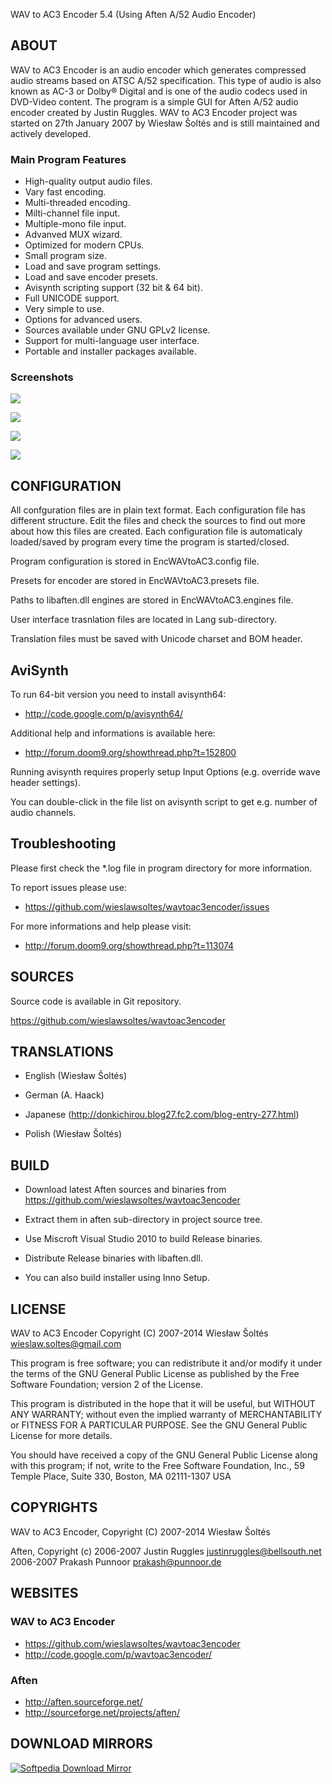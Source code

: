 WAV to AC3 Encoder 5.4 (Using Aften A/52 Audio Encoder)

## ABOUT

WAV to AC3 Encoder is an audio encoder which generates compressed 
audio streams based on ATSC A/52 specification. This type of audio 
is also known as AC-3 or Dolby® Digital and is one of the audio codecs 
used in DVD-Video content. The program is a simple GUI for Aften A/52 
audio encoder  created by Justin Ruggles. WAV to AC3 Encoder 
project was started on 27th January 2007 by Wiesław Šoltés and is still
maintained and actively developed.

### Main Program Features

  * High-quality output audio files.
  * Vary fast encoding.
  * Multi-threaded encoding.
  * Milti-channel file input.
  * Multiple-mono file input.
  * Advanved MUX wizard.
  * Optimized for modern CPUs.
  * Small program size.
  * Load and save program settings.
  * Load and save encoder presets.
  * Avisynth scripting support (32 bit & 64 bit).
  * Full UNICODE support.
  * Very simple to use.
  * Options for advanced users.
  * Sources available under GNU GPLv2 license.
  * Support for multi-language user interface.
  * Portable and installer packages available.

### Screenshots

![](http://i62.tinypic.com/2rw9bt1.png)

![](http://i58.tinypic.com/n3w9kp.png)

![](http://i60.tinypic.com/iyog7d.png)

![](http://i58.tinypic.com/zn06yr.png)

## CONFIGURATION

All confguration files are in plain text format. Each configuration file 
has different structure. Edit the files and check the sources to find 
out more about how this files are created. Each configuration file is 
automaticaly loaded/saved by program every time the program is started/closed.

Program configuration is stored in EncWAVtoAC3.config file.

Presets for encoder are stored in EncWAVtoAC3.presets file.

Paths to libaften.dll engines are stored in EncWAVtoAC3.engines file.

User interface trasnlation files are located in Lang sub-directory.

Translation files must be saved with Unicode charset and BOM header.

## AviSynth

To run 64-bit version you need to install avisynth64:
  * http://code.google.com/p/avisynth64/

Additional help and informations is available here: 
  * http://forum.doom9.org/showthread.php?t=152800

Running avisynth requires properly setup  Input Options (e.g. override wave header settings).

You can double-click in the file list on avisynth script to get e.g. number of audio channels.

## Troubleshooting

Please first check the *.log file in program directory for more information.

To report issues please use: 
  * https://github.com/wieslawsoltes/wavtoac3encoder/issues

For more informations and help please visit:
  * http://forum.doom9.org/showthread.php?t=113074

## SOURCES

Source code is available in Git repository.

https://github.com/wieslawsoltes/wavtoac3encoder

## TRANSLATIONS

  * English (Wiesław Šoltés)

  * German (A. Haack)

  * Japanese (http://donkichirou.blog27.fc2.com/blog-entry-277.html)

  * Polish (Wiesław Šoltés)

## BUILD

  * Download latest Aften sources and binaries from https://github.com/wieslawsoltes/wavtoac3encoder

  * Extract them in aften sub-directory in project source tree.

  * Use Miscroft Visual Studio 2010 to build Release binaries.

  * Distribute Release binaries with libaften.dll.

  * You can also build installer using Inno Setup.

## LICENSE

WAV to AC3 Encoder
Copyright (C) 2007-2014 Wiesław Šoltés <wieslaw.soltes@gmail.com>

This program is free software; you can redistribute it and/or modify
it under the terms of the GNU General Public License as published by
the Free Software Foundation; version 2 of the License.

This program is distributed in the hope that it will be useful,
but WITHOUT ANY WARRANTY; without even the implied warranty of
MERCHANTABILITY or FITNESS FOR A PARTICULAR PURPOSE.  See the
GNU General Public License for more details.

You should have received a copy of the GNU General Public License
along with this program; if not, write to the Free Software
Foundation, Inc., 59 Temple Place, Suite 330, Boston, MA  02111-1307  USA

## COPYRIGHTS

WAV to AC3 Encoder, Copyright (C) 2007-2014 Wiesław Šoltés

Aften, Copyright (c) 2006-2007 Justin Ruggles <justinruggles@bellsouth.net>
                     2006-2007 Prakash Punnoor <prakash@punnoor.de>

## WEBSITES

### WAV to AC3 Encoder

  * https://github.com/wieslawsoltes/wavtoac3encoder
  * http://code.google.com/p/wavtoac3encoder/

### Aften

  * http://aften.sourceforge.net/
  * http://sourceforge.net/projects/aften/

## DOWNLOAD MIRRORS

[![Softpedia Download Mirror](http://www.softpedia.com/images/softpedia_download_small.gif)](http://www.softpedia.com/get/Multimedia/Audio/Audio-CD-Rippers-Encoders/WAV-to-AC3-Encoder.shtml)

